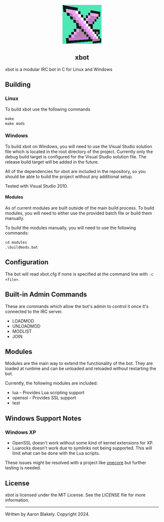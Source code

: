 <p align="center">
  <img src="https://raw.githubusercontent.com/ablakely/xbot/master/resources/xbot.png" alt="xbot">
  <br>
  <h2 align="center">xbot</h2>
</p>

xbot is a modular IRC bot in C for Linux and Windows


## Building

### Linux
To build xbot use the following commands

	make
    make mods

### Windows
To build xbot on Windows, you will need to use the Visual Studio solution file which is located in the root directory of the project.
Currently only the debug build target is configured for the Visual Studio solution file. The release build target will be added in the future.

All of the dependencies for xbot are included in the repository, so you should be able to build the project without any additional setup.

Tested with Visual Studio 2010.

#### Modules
As of current modules are built outside of the main build process. To build modules, you will need to either use the provided batch file or build them manually.

To build the modules manually, you will need to use the following commands:

    cd modules
    .\buildmods.bat


## Configuration
The bot will read xbot.cfg if none is specified at the command line with ```-c <file>```.

## Built-in Admin Commands

These are commands which allow the bot's admin to control it once it's connected to the IRC server.

* LOADMOD <module>
* UNLOADMOD <module>
* MODLIST
* JOIN <channel>

## Modules

Modules are the main way to extend the functionality of the bot. They are loaded at runtime and can be unloaded and reloaded without restarting the bot.

Currently, the following modules are included:
* lua - Provides Lua scripting support
* openssl - Provides SSL support
* test

## Windows Support Notes
### Windows XP
* OpenSSL doesn't work without some kind of kernel extensions for XP.
* Luarocks doesn't work due to symlinks not being supported.  This will limit what can be done with the Lua scripts.

These issues might be resolved with a project like [onecore](https://github.com/Skulltrail192/One-Core-API-Binaries) but further testing is needed.

## License
xbot is licensed under the MIT License. See the LICENSE file for more information.

---
Written by Aaron Blakely. Copyright 2024.
